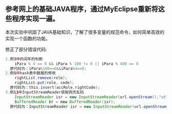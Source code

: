 
参考网上的基础JAVA程序，通过MyEclipse重新将这些程序实现一遍。
----------------------------------------------------------------------
本次实验中巩固了JAVA基础知识，了解了很多变量的规范命令，如何简单高效的实现一个函数的功能。

修正了部分错误代码:
```java
1.例3中的闰年的判断 
 	iPara % 4 == 0 && iPara % 100 != 0 || iPara % 400 == 0
  原代码为：iPara%100==0&&iPara%4==0;
2.例5中hash表中数据的修改
	rightList.remove(role);
	rightList.put(role, code);
  原代码为：this.insert(accRole,rightCode);
3.例13中InputStreamReader获取网页乱码
	InputStreamReader isr = new InputStreamReader(url.openStream(),"utf-8");
	BufferedReader br = new BufferedReader(isr);
  原代码为：InputStreamReader isr = new InputStreamReader(url.openStream(),"utf-8");
```
